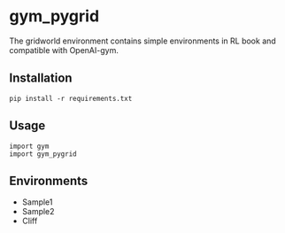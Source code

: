 # gym_pygrid

The gridworld environment contains simple environments in RL book and compatible with OpenAI-gym.

## Installation

```
pip install -r requirements.txt
```

## Usage

```
import gym
import gym_pygrid
```

## Environments

- Sample1
- Sample2
- Cliff